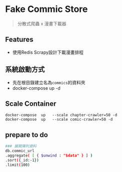 # Fake Commic Store
> 分散式爬蟲
> x
> 漫畫下載器
## Features
- 使用Redis Scrapy設計下載漫畫排程
## 系統啟動方式
- 先在根目錄建立名為`commics`的資料夾
- docker-compose up -d

## Scale Container
```
docker-compose  up   --scale chapter-crawler=50 -d 
docker-compose  up   --scale comic-crawler=50 -d 
```

## prepare to do
``` bash
### 展開陣列資料
db.commic_url
.aggregate( [ { $unwind : "$data" } ] )
.sort({_id:-1})
.limit(100)
```
